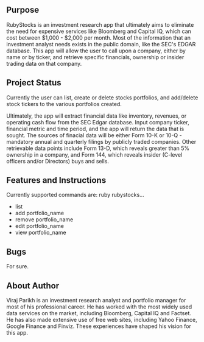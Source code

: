 Purpose
-------
RubyStocks is an investment research app that ultimately aims to eliminate the need for expensive services like Bloomberg and Capital IQ, which can cost between $1,000 - $2,000 per month.  Most of the information that an investment analyst needs exists in the public domain, like the SEC's EDGAR database.  This app will allow the user to call upon a company, either by name or by ticker, and retrieve specific financials, ownership or insider trading data on that company.


Project Status
--------------
Currently the user can list, create or delete stocks portfolios, and add/delete stock tickers to the various portfolios created.

Ultimately, the app will extract financial data like inventory, revenues, or operating cash flow from the SEC Edgar database.  Input company ticker, financial metric and time period, and the app will return the data that is sought.  The sources of finacial data will be either Form 10-K or 10-Q - mandatory annual and quarterly filings by publicly traded companies.  Other retrievable data points include Form 13-D, which reveals greater than 5% ownership in a company, and Form 144, which reveals insider (C-level officers and/or Directors) buys and sells.


Features and Instructions
---------------------------
Currently supported commands are: ruby rubystocks...
* list
* add portfolio_name
* remove portfolio_name
* edit portfolio_name
* view portfolio_name  


Bugs
----
For sure.


About Author
------------
Viraj Parikh is an investment research analyst and portfolio manager for most of his professional career.  He has worked with the most widely used data services on the market, including Bloomberg, Capital IQ and Factset.  He has also made extensive use of free web sites, including Yahoo Finance, Google Finance and Finviz.  These experiences have shaped his vision for this app.